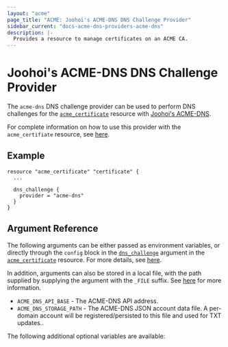 ```yaml
---
layout: "acme"
page_title: "ACME: Joohoi's ACME-DNS DNS Challenge Provider"
sidebar_current: "docs-acme-dns-providers-acme-dns"
description: |-
  Provides a resource to manage certificates on an ACME CA.
---
```


# Joohoi's ACME-DNS DNS Challenge Provider

The `acme-dns` DNS challenge provider can be used to perform DNS challenges for
the [`acme_certificate`][resource-acme-certificate] resource with
[Joohoi's ACME-DNS][provider-service-page].

[resource-acme-certificate]: /docs/providers/acme/r/certificate.html
[provider-service-page]: https://github.com/joohoi/acme-dns

For complete information on how to use this provider with the `acme_certifiate`
resource, see [here][resource-acme-certificate-dns-challenges].

[resource-acme-certificate-dns-challenges]: /docs/providers/acme/r/certificate.html#using-dns-challenges

## Example

```hcl
resource "acme_certificate" "certificate" {
  ...

  dns_challenge {
    provider = "acme-dns"
  }
}
```

## Argument Reference

The following arguments can be either passed as environment variables, or
directly through the `config` block in the
[`dns_challenge`][resource-acme-certificate-dns-challenge-arg] argument in the
[`acme_certificate`][resource-acme-certificate] resource. For more details, see
[here][resource-acme-certificate-dns-challenges].

[resource-acme-certificate-dns-challenge-arg]: /docs/providers/acme/r/certificate.html#dns_challenge

In addition, arguments can also be stored in a local file, with the path
supplied by supplying the argument with the `_FILE` suffix. See
[here][acme-certificate-file-arg-example] for more information.

[acme-certificate-file-arg-example]: /docs/providers/acme/r/certificate.html#using-variable-files-for-provider-arguments

* `ACME_DNS_API_BASE` - The ACME-DNS API address.
* `ACME_DNS_STORAGE_PATH` - The ACME-DNS JSON account data file. A per-domain account will be registered/persisted to this file and used for TXT updates..

The following additional optional variables are available:



